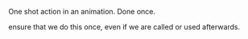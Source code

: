 One shot action in an animation. Done once.

ensure that we do this once, even if we are called or used afterwards.